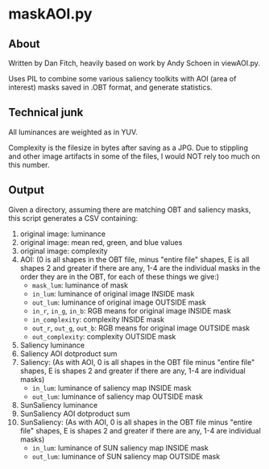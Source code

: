 # maskAOI.py


## About

Written by Dan Fitch, heavily based on work by Andy Schoen in viewAOI.py.

Uses PIL to combine some various saliency toolkits with AOI (area of interest) masks saved in .OBT format, and generate statistics.


## Technical junk

All luminances are weighted as in YUV.

Complexity is the filesize in bytes after saving as a JPG. 
Due to stippling and other image artifacts in some of the files,
I would NOT rely too much on this number.


## Output

Given a directory, assuming there are matching OBT and saliency masks,
this script generates a CSV containing:

1. original image: luminance
2. original image: mean red, green, and blue values
3. original image: complexity 
4. AOI: (0 is all shapes in the OBT file, minus "entire file" shapes, E is all shapes 2 and greater if there are any, 1-4 are the individual masks in the order they are in the OBT, for each of these things we give:)
    - `mask_lum`: luminance of mask
    - `in_lum`: luminance of original image INSIDE mask
    - `out_lum`: luminance of original image OUTSIDE mask
    - `in_r`, `in_g`, `in_b`: RGB means for original image INSIDE mask
    - `in_complexity`: complexity INSIDE mask
    - `out_r`, `out_g`, `out_b`: RGB means for original image OUTSIDE mask
    - `out_complexity`: complexity OUTSIDE mask
5. Saliency luminance
6. Saliency AOI dotproduct sum
7. Saliency: (As with AOI, 0 is all shapes in the OBT file minus "entire file" shapes, E is shapes 2 and greater if there are any, 1-4 are individual masks)
    - `in_lum`: luminance of saliency map INSIDE mask
    - `out_lum`: luminance of saliency map OUTSIDE mask
8. SunSaliency luminance
9. SunSaliency AOI dotproduct sum
10. SunSaliency: (As with AOI, 0 is all shapes in the OBT file minus "entire file" shapes, E is shapes 2 and greater if there are any, 1-4 are individual masks)
    - `in_lum`: luminance of SUN saliency map INSIDE mask
    - `out_lum`: luminance of SUN saliency map OUTSIDE mask

